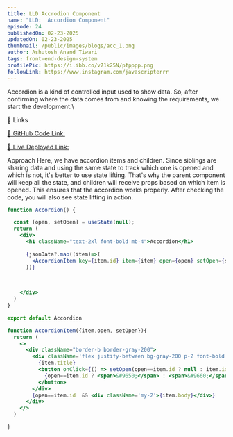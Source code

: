```yaml
---
title: LLD Accrodion Component
name: "LLD:  Accordion Component"
episode: 24
publishedOn: 02-23-2025
updatedOn: 02-23-2025
thumbnail: /public/images/blogs/acc_1.png
author: Ashutosh Anand Tiwari
tags: front-end-design-system
profilePic: https://i.ibb.co/v71k25N/pfpppp.png
followLink: https://www.instagram.com/javascripterrr
---
```

Accordion is a kind of controlled input used to show data.
So, after confirming where the data comes from and knowing the requirements, we start the development.\

🔗 Links


[📌 GitHub Code Link:](https://github.com/ashumsd7/react-playground-2025/blob/main/src/pages/Accordion.jsx)

[](https://github.com/ashumsd7/react-playground-2025/blob/main/src/pages/Accordion.jsx)
[🚀 Live Deployed Link: ](https://heyashu-react.netlify.app/accordion)

[](https://heyashu-react.netlify.app/accordion)
Approach
Here, we have accordion items and children. Since siblings are sharing data and using the same state to track which one is opened and which is not, it's better to use state lifting.
That's why the parent component will keep all the state, and children will receive props based on which item is opened. This ensures that the accordion works properly.
After checking the code, you will also see state lifting in action.

```jsx
function Accordion() {

  const [open, setOpen] = useState(null);
  return (
    <div>
      <h1 className="text-2xl font-bold mb-4">Accordion</h1>

      {jsonData?.map((item)=>(
        <AccordionItem key={item.id} item={item} open={open} setOpen={setOpen}/>
      ))}
      

      
    </div>
  )
}

export default Accordion

function AccordionItem({item,open, setOpen}){
  return (
    <>
      <div className="border-b border-gray-200">
        <div className='flex justify-between bg-gray-200 p-2 font-bold border-b border-gray-300'>
          {item.title}
          <button onClick={() => setOpen(open==item.id ? null : item.id)}>
            {open==item.id ? <span>&#9650;</span> : <span>&#9660;</span>}
          </button>
        </div>
        {open==item.id  && <div className='my-2'>{item.body}</div>}
      </div>
    </>
  )

}
```
